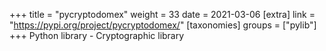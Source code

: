 +++
title = "pycryptodomex"
weight = 33
date = 2021-03-06
[extra]
link = "https://pypi.org/project/pycryptodomex/"
[taxonomies]
groups = ["pylib"]
+++
Python library - Cryptographic library

